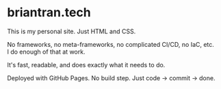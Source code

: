 # briantran.tech

This is my personal site. Just HTML and CSS.

No frameworks, no meta-frameworks, no complicated CI/CD, no IaC, etc.  
I do enough of that at work.

It's fast, readable, and does exactly what it needs to do.  

Deployed with GitHub Pages. No build step. Just code → commit → done.
